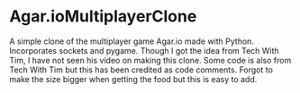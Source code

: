 # Agar.ioMultiplayerClone
A simple clone of the multiplayer game Agar.io made with Python. Incorporates sockets and pygame. Though I got the idea from Tech With Tim, I have not seen his video on making this clone. Some code is also from Tech With Tim but this has been credited as code comments.
Forgot to make the size bigger when getting the food but this is easy to add.
